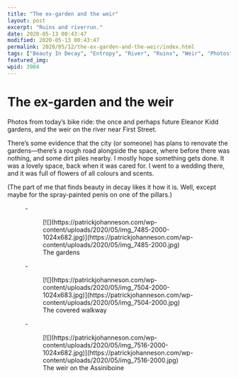 ```yaml
---
title: "The ex-garden and the weir"
layout: post
excerpt: "Ruins and riverrun."
date: 2020-05-13 00:43:47
modified: 2020-05-13 00:43:47
permalink: 2020/05/12/the-ex-garden-and-the-weir/index.html
tags: ["Beauty In Decay", "Entropy", "River", "Ruins", "Weir", "Photos", "So It Goes"]
featured_img: 
wpid: 3904
---
```


# The ex-garden and the weir

Photos from today’s bike ride: the once and perhaps future Eleanor Kidd gardens, and the weir on the river near First Street.

There’s some evidence that the city (or someone) has plans to renovate the gardens—there’s a rough road alongside the space, where before there was nothing, and some dirt piles nearby. I mostly hope something gets done. It was a lovely space, back when it was cared for. I went to a wedding there, and it was full of flowers of all colours and scents.

(The part of me that finds beauty in decay likes it how it is. Well, except maybe for the spray-painted penis on one of the pillars.)

<figure class="is-layout-flex wp-block-gallery-46 wp-block-gallery columns-3 is-cropped">- <figure>[![](https://patrickjohanneson.com/wp-content/uploads/2020/05/img_7485-2000-1024x682.jpg)](https://patrickjohanneson.com/wp-content/uploads/2020/05/img_7485-2000.jpg)<figcaption class="blocks-gallery-item__caption">The gardens</figcaption></figure>
- <figure>[![](https://patrickjohanneson.com/wp-content/uploads/2020/05/img_7504-2000-1024x683.jpg)](https://patrickjohanneson.com/wp-content/uploads/2020/05/img_7504-2000.jpg)<figcaption class="blocks-gallery-item__caption">The covered walkway</figcaption></figure>
- <figure>[![](https://patrickjohanneson.com/wp-content/uploads/2020/05/img_7516-2000-1024x682.jpg)](https://patrickjohanneson.com/wp-content/uploads/2020/05/img_7516-2000.jpg)<figcaption class="blocks-gallery-item__caption">The weir on the Assiniboine</figcaption></figure>

</figure>